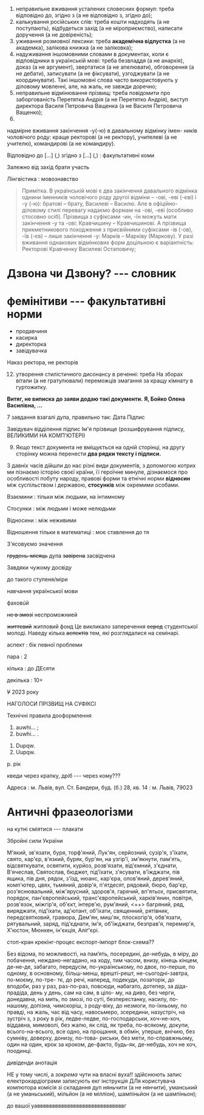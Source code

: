 1) неправильне вживання усталених словесних формул: треба відповідно до, згідно з (а не відповідно з, згідно до);
2) калькування російських слів: треба кошти надходять (а не поступають), відбудеться захід (а не міроприємство), написати доручення (а не довіреність);
3) уживання розмовної лексики: треба **академічна відпустка** (а не академка), залікова книжка (а не заліковка);
4) надуживання іншомовними словами в документах, коли є відповідники
в українській мові: треба безвладдя (а не анархія), доказ (а не аргумент),
звертатися (а не апелювати), обговорення (а не дебати), записувати (а не
фіксувати), узгоджувати (а не координувати). Такі іншомовні слова часто
використовують у діловому мовленні, але, на жаль, не завжди доречно;
5) неправильне відмінювання прізвищ: треба повідомити про
заборгованість Перетятка Андрія (а не Перетятко Андрія), виступ
директора Василя Петровича Ващенка (а не Василя Петровича Ващенко);
6)
надмірне вживання закінчення -у(-ю) в давальному відмінку імен-
ників чоловічого роду: краще ректорові (а не ректору), учителеві (а не
учителю), командирові (а не командиру).

Відповідно до [...] (,) згідно з [...] (,)
: факультативні коми

Залежно від
захід
брати участь

Лінгвістика
: мовознавство

> Примітка. В українській мові є два закінчення давального відмінка однини
> іменників чоловічого роду другої відміни – -ові, -еві (-єві) і -у (-ю): братові – брату,
> Василеві – Василю. Але в офіційно-діловому стилі перевагу надаємо формам на -ові,
> -еві (особливо стосовно осіб). Прізвища з суфіксами -ин, -їн можуть мати закінчення
> -у та -ові: Кравчишину – Кравчишинові. А прізвища прикметникового походження з
> присвійними суфіксами -ів (-ов), -їв (-єв) – лише закінчення -у: Марків – Марківу
> (Маркову). У разі вживання однакових відмінкових форм доцільною є варіантність:
> Ректорові Кравченку Василеві Остаповичу;

# Дзвона чи Дзвону? --- словник

# фемінітиви --- факультативні норми

- продавчиня
- касирка
- директорка
- завідувачка

Наказ ректора, не ректорів

12) утворення стилістичного дисонансу в реченні: треба На зборах
вітали (а не гратулювали) переможців змагання за кращу кімнату в
гуртожитку.

**Витяг, не виписка**
**до заяви додаю такі документи.**
**Я, Бойко Олена Василівна, ...**

7 завдання взагалі дупа, правильно так:
Дата									Підпис

Завідувач відділення	підпис	Ім'я прізвище (розшифрування підпису, ВЕЛИКИМИ НА КОМП'ЮТЕРІ)


9. Якщо текст документа не вміщується на одній сторінці, на другу
сторінку можна перенести **два рядки тексту і підписи.**

З давніх часів дійшли до нас різні види документів, з допомогою
котрих ми пізнаємо історію своєї країни, її героїчне минуле, дізнаємося про
особливості побуту народу, правові форми та етнічні норми **відносин** між
суспільством і державою, **стосунків** між окремими особами.

Взаємини
: тільки між людьми, на інтимному

Стосунки
: між людьми і може нелюдьми

Відносини
: між неживими

Відношення тільки в математиці
: моє ставлення до тя

З'ясовуємо значення

~~грудень-місяць~~ дупа
~~завірена~~ засвідчена

Завдяки чужому досвіду

до такого ступеня/міри

навчання української мови

фаховúй

~~не в змозі~~ неспроможнией

~~життєвий~~ житловий фонд
Це викликало заперечення ~~серед~~ студентської молоді.
Наведу кілька ~~аспектів~~ тем, які розглядалися на семінарі.

аспект
: бік певної проблеми

пара
: 2

кілька
: до ДЕсяти

декілька
: 10+

~~У~~ 2023 року

НАГОЛОСИ ПРІЗВИЩ НА СУФІКСІ

Технічні правила дооформлення

1) auwhi... ;
2) buwhi... .

1. Dupqw.
2. Uupqw.

р. рік

кведи через крапку, дріб --- через кому???

Адреса
: м. Львів, вул. Ст. Бандери, буд. (б.) 28, кв. 14
: м. Львів, 79023

# Античні фразеологізми

на кутні сміятися --- плакати

Збройні сили України

М'який, зв'язати, буря, торф'яний, Лук'ян, серйозний, сузір'я, з'їхати,
свято, кар'єр, в'язкий, буряк, бур'ян, на узгір'ї, зм'якнути, пам'ять,
відсвяткувати, освятити, курйоз, розв'язати, від'ємний, з'єднати, В'ячеслав,
Святослав, бюджет, під'їхати, з'ясувати, в'їжджати, пів ящика, пів дня,
рядок, з'їзд, нюанс, кар'єра, олов'яний, дерев'яний, комп'ютер, цвях, тьмяний,
довір'я, п'ятдесят, рядовий, бюро, бар'єр, роз'яснювальний, між'ярусний,
здоров'я, гарячий, вп'ятьох, присвятити, порядок, пан'європейський, транс'європейський, харків'янин, повітря, розв'язок, міжгір'я, об'єкт, інтерв'ю, рум'яний, <++>
багряний, ряд, виряджати, під'їхати, ад'ютант, об'їхати, священний,
рятівник, передсвятковий, гравюра, Дем'ян, миш'як, плоскогір'я, обв'язати,
рятувальний, заряд, під'єднати, ім'я, об'їжджати, безправ'я, перемир'я,
Х'юстон, Мюнхен, ін'єкція, Аліґ'єрі.

стоп-кран
крекінг-процес
експорт-імпорт
блок-схема??

Без відома, по можливості, на пам’ять, посередині, де-небудь, в міру,
до побачення, неждано-негадано, на ходу, тим часом, внизу, кінець кінцем,
де-не-де, забагато, передусім, по-українському, по двоє, по-перше, по одному,
в основному, більш-менш, врешті-решт, не-сьогодні-завтра, по-моєму, по-тре-
тє, до речі, наперед, подекуди, позаторік, до вподоби, раз у раз, раз-по-раз,
повсюди, набагато, дотепер, за діда-прадіда, день у день, сам на сам, в ціло-
му, на диво, без черги, донедавна, на мить, по змозі, по суті, безперестанку,
насилу, по-нашому, допізна, чимскоріш, з роду-віку, до незмоги, по-їхньому,
по правді, на жаль, час від часу, навосьмеро, зсередини, назустріч, на зустріч з,
з року в рік, ледве-ледве, по-господарськи, хоч-не-хоч, віддавна, мимоволі,
без жалю, як слід, як треба, по-всякому, докупи, всього-на-всього, все одно,
на прощання, в обмін, уперше, внічию, без сумніву, доверху, донизу, по-това-
риськи, без мети, по-справжньому, один на один, крок за кроком, де-факто,
будь-як, де-небудь, хоч не хоч, поодинці.

дивіденди
анотація

НЕ у тому числі, а *зокрема*
чути на власні вуха!!
здійснюють запис електрокардіограми
записують екг
інструкція ДЛя користувача компютора
комісія зі складання дуп
няньчити (а не нянчити),
уманський (а не уманьський),
мільйон (а не мілліон),
шампіньйон (а не шампіньон);

до вашої уавввввввввввввввввввввввввввввг
